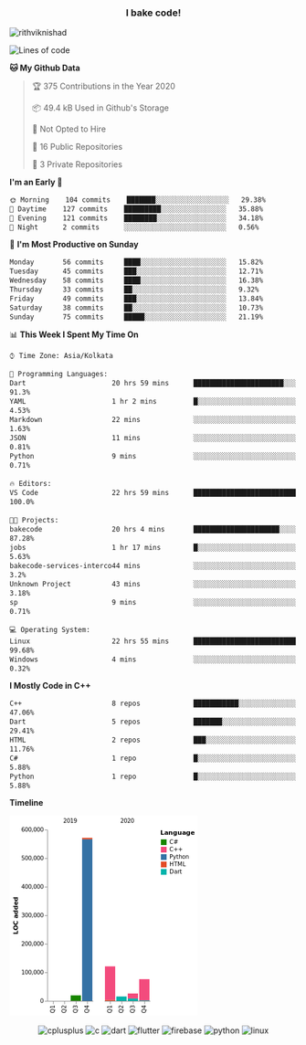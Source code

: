 <h3 align="center">I bake code!</h3>

<p align="left"> <img src="https://komarev.com/ghpvc/?username=rithviknishad" alt="rithviknishad" /> </p>

<!--START_SECTION:waka-->
![Lines of code](https://img.shields.io/badge/From%20Hello%20World%20I%27ve%20Written-23.3%20million%20lines%20of%20code-blue)

**🐱 My Github Data** 

> 🏆 375 Contributions in the Year 2020
 > 
> 📦 49.4 kB Used in Github's Storage 
 > 
> 🚫 Not Opted to Hire
 > 
> 📜 16 Public Repositories
 > 
> 🔑 3 Private Repositories 

**I'm an Early 🐤** 

```text
🌞 Morning    104 commits    ███████░░░░░░░░░░░░░░░░░░   29.38% 
🌆 Daytime    127 commits    █████████░░░░░░░░░░░░░░░░   35.88% 
🌃 Evening    121 commits    ████████░░░░░░░░░░░░░░░░░   34.18% 
🌙 Night      2 commits      ░░░░░░░░░░░░░░░░░░░░░░░░░   0.56%

```
📅 **I'm Most Productive on Sunday** 

```text
Monday       56 commits     ████░░░░░░░░░░░░░░░░░░░░░   15.82% 
Tuesday      45 commits     ███░░░░░░░░░░░░░░░░░░░░░░   12.71% 
Wednesday    58 commits     ████░░░░░░░░░░░░░░░░░░░░░   16.38% 
Thursday     33 commits     ██░░░░░░░░░░░░░░░░░░░░░░░   9.32% 
Friday       49 commits     ███░░░░░░░░░░░░░░░░░░░░░░   13.84% 
Saturday     38 commits     ██░░░░░░░░░░░░░░░░░░░░░░░   10.73% 
Sunday       75 commits     █████░░░░░░░░░░░░░░░░░░░░   21.19%

```


📊 **This Week I Spent My Time On** 

```text
⌚︎ Time Zone: Asia/Kolkata

💬 Programming Languages: 
Dart                     20 hrs 59 mins      ██████████████████████░░░   91.3% 
YAML                     1 hr 2 mins         █░░░░░░░░░░░░░░░░░░░░░░░░   4.53% 
Markdown                 22 mins             ░░░░░░░░░░░░░░░░░░░░░░░░░   1.63% 
JSON                     11 mins             ░░░░░░░░░░░░░░░░░░░░░░░░░   0.81% 
Python                   9 mins              ░░░░░░░░░░░░░░░░░░░░░░░░░   0.71%

🔥 Editors: 
VS Code                  22 hrs 59 mins      █████████████████████████   100.0%

🐱‍💻 Projects: 
bakecode                 20 hrs 4 mins       █████████████████████░░░░   87.28% 
jobs                     1 hr 17 mins        █░░░░░░░░░░░░░░░░░░░░░░░░   5.63% 
bakecode-services-interco44 mins             ░░░░░░░░░░░░░░░░░░░░░░░░░   3.2% 
Unknown Project          43 mins             ░░░░░░░░░░░░░░░░░░░░░░░░░   3.18% 
sp                       9 mins              ░░░░░░░░░░░░░░░░░░░░░░░░░   0.71%

💻 Operating System: 
Linux                    22 hrs 55 mins      █████████████████████████   99.68% 
Windows                  4 mins              ░░░░░░░░░░░░░░░░░░░░░░░░░   0.32%

```

**I Mostly Code in C++** 

```text
C++                      8 repos             ███████████░░░░░░░░░░░░░░   47.06% 
Dart                     5 repos             ███████░░░░░░░░░░░░░░░░░░   29.41% 
HTML                     2 repos             ███░░░░░░░░░░░░░░░░░░░░░░   11.76% 
C#                       1 repo              █░░░░░░░░░░░░░░░░░░░░░░░░   5.88% 
Python                   1 repo              █░░░░░░░░░░░░░░░░░░░░░░░░   5.88%

```


**Timeline**

![Chart not found](https://github.com/rithviknishad/rithviknishad/blob/master/charts/bar_graph.png) 


<!--END_SECTION:waka-->

<p align="center">
  <img src="https://devicons.github.io/devicon/devicon.git/icons/cplusplus/cplusplus-original.svg" alt="cplusplus" width="30" height="30"/>
  <img src="https://devicons.github.io/devicon/devicon.git/icons/c/c-original.svg" alt="c" width="30" height="30"/>
  <img src="https://www.vectorlogo.zone/logos/dartlang/dartlang-icon.svg" alt="dart" width="30" height="30"/>
  <img src="https://www.vectorlogo.zone/logos/flutterio/flutterio-icon.svg" alt="flutter" width="30" height="30"/> 
  <img src="https://www.vectorlogo.zone/logos/firebase/firebase-icon.svg" alt="firebase" width="30" height="30"/> 
  <img src="https://devicons.github.io/devicon/devicon.git/icons/python/python-original.svg" alt="python" width="30" height="30"/> 
  <img src="https://devicons.github.io/devicon/devicon.git/icons/linux/linux-original.svg" alt="linux" width="30" height="30"/> 
</p>
